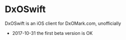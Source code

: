 # DxOSwift

DxOSwift is an iOS client for DxOMark.com, unofficially


- 2017-10-31  the first beta version is OK